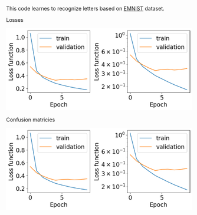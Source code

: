 This code learnes to recognize letters based on [EMNIST](https://biometrics.nist.gov/cs_links/EMNIST/gzip.zip) dataset.

Losses

![Losses](Losses.png)

Confusion matricies

![Confusion matrices](Losses.png)